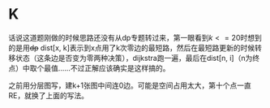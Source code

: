 # K

话说这道题刚做的时候思路还没有从dp专题转过来，第一眼看到$k <= 20$时想到的是用~~dp~~ dist[x, k]表示到x点用了k次零边的最短路，然后在最短路更新的时候转移状态（这条边是否变为零两种决策），dijkstra跑一遍，最后在dist[n, i]（n为终点）中取个最值……不过正解应该确实是这样搞的。

之前用分层图写，建k+1张图中间连0边。可能是空间占用太大，第十个点一直RE，就换了上面的写法。